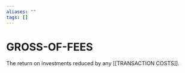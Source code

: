 ```yaml
---
aliases: ""
tags: []
---
```

# GROSS-OF-FEES
The return on investments reduced by any [[TRANSACTION COSTS]].